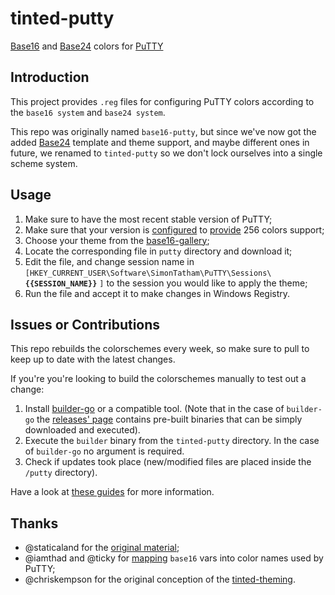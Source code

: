 tinted-putty
============

[Base16] and [Base24] colors for [PuTTY]


Introduction
------------

This project provides `.reg` files for configuring PuTTY colors
according to the `base16 system` and `base24 system`.

This repo was originally named `base16-putty`, but since we've now got
the added [Base24] template and theme support, and maybe different ones
in future, we renamed to `tinted-putty` so we don't lock ourselves into
a single scheme system.


Usage
-----

1. Make sure to have the most recent stable version of PuTTY;
2. Make sure that your version is [configured] to [provide] 256 colors
   support;
3. Choose your theme from the [base16-gallery];
4. Locate the corresponding file in `putty` directory and download it;
5. Edit the file, and change session name in
   `[HKEY_CURRENT_USER\Software\SimonTatham\PuTTY\Sessions\` **`{{SESSION_NAME}}`** `]`
   to the session you would like to apply the theme;
6. Run the file and accept it to make changes in Windows Registry.


Issues or Contributions
-----------------------

This repo rebuilds the colorschemes every week, so make sure to pull to
keep up to date with the latest changes.

If you're you're looking to build the colorschemes manually to test out
a change:

1. Install [builder-go] or a compatible tool. (Note that in the case of
   `builder-go` the [releases' page] contains pre-built binaries
   that can be simply downloaded and executed).
2. Execute the `builder` binary from the `tinted-putty` directory.
   In the case of `builder-go` no argument is required.
3. Check if updates took place (new/modified files are placed inside the `/putty` directory).

Have a look at [these guides] for more information.

Thanks
------

- @staticaland for the [original material](https://github.com/staticaland/base16-putty);
- @iamthad and @ticky for [mapping](https://github.com/iamthad/base16-mintty) `base16` vars into color names used by PuTTY;
- @chriskempson for the original conception of the [tinted-theming](https://github.com/tinted-theming/home).

[Base16]: https://github.com/tinted-theming/home
[Base24]: https://github.com/tinted-theming/base24
[PuTTY]: https://en.wikipedia.org/wiki/PuTTY
[base16-gallery]: https://tinted-theming.github.io/base16-gallery/
[configured]: https://web.archive.org/web/20140803065929/http://www.grok2.com/blog/2013/12/01/putty-linux-terminal-xterm-emacs-256-colors/
[provide]: https://sanctum.geek.nz/arabesque/putty-configuration/
[these guides]: https://opensource.guide/how-to-contribute/
[builder-go]: https://github.com/tinted-theming/base16-builder-go
[releases' page]: https://github.com/tinted-theming/base16-builder-go/releases
